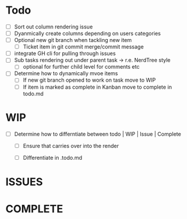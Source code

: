 # Todo
- [ ] Sort out column rendering issue
- [ ] Dyanmically create columns depending on users categories
- [ ] Optional new git branch when tackling new item
  - [ ] Ticket item in git commit merge/commit message
- [ ] integrate GH cli for pulling through issues
- [ ] Sub tasks rendering out under parent task -> r.e. NerdTree style
  - [ ] optional for further child level for comments etc
- [ ] Determine how to dynamically mvoe items
  - [ ] If new git branch opened to work on task move to WIP
  - [ ] If item is marked as complete in Kanban move to complete in todo.md

# WIP
- [ ] Determine how to differntiate between todo | WIP | Issue | Complete
  - [ ] Ensure that carries over into the render
  - [ ] Differentiate in .todo.md


# ISSUES


# COMPLETE
